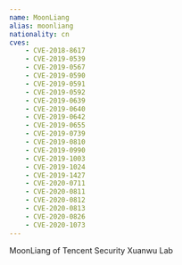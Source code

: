 ```yaml
---
name: MoonLiang
alias: moonliang
nationality: cn
cves:
    - CVE-2018-8617
    - CVE-2019-0539
    - CVE-2019-0567
    - CVE-2019-0590
    - CVE-2019-0591
    - CVE-2019-0592
    - CVE-2019-0639
    - CVE-2019-0640
    - CVE-2019-0642
    - CVE-2019-0655
    - CVE-2019-0739
    - CVE-2019-0810
    - CVE-2019-0990
    - CVE-2019-1003
    - CVE-2019-1024
    - CVE-2019-1427
    - CVE-2020-0711
    - CVE-2020-0811
    - CVE-2020-0812
    - CVE-2020-0813
    - CVE-2020-0826
    - CVE-2020-1073
---
```

MoonLiang of Tencent Security Xuanwu Lab
